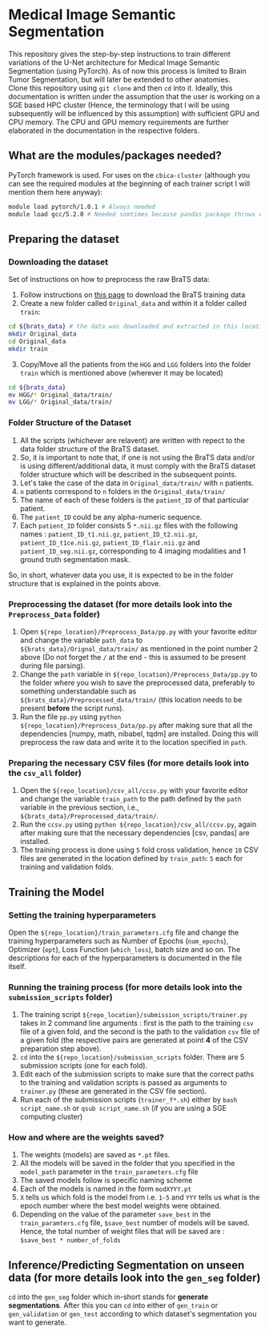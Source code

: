 # Medical Image Semantic Segmentation

This repository gives the step-by-step instructions to train different variations of the U-Net architecture for Medical Image Semantic Segmentation (using PyTorch). As of now this process is limited to Brain Tumor Segmentation, but will later be extended to other anatomies.  
Clone this repository using `git clone` and then `cd` into it. Ideally, this documentation is written under the assumption that the user is working on a SGE based HPC cluster (Hence, the terminology that I will be using subsequently will be influenced by this assumption) with sufficient GPU and CPU memory. The CPU and GPU memory requirements are further elaborated in the documentation in the respective folders. 


## What are the modules/packages needed?
PyTorch framework is used. For uses on the `cbica-cluster` (although you can see the required modules at the beginning of each trainer script I will mention them here anyway):

```bash
module load pytorch/1.0.1 # Always needed
module load gcc/5.2.0 # Needed somtimes because pandas package throws errors sometimes if this is not loaded 
```

## Preparing the dataset 

### Downloading the dataset
Set of instructions on how to preprocess the raw BraTS data:
1. Follow instructions on [this page](https://www.med.upenn.edu/cbica/brats2019/registration.html) to download the BraTS training data
2. Create a new folder called `Original_data` and within it a folder called `train`:
```bash
cd ${brats_data} # the data was downloaded and extracted in this location
mkdir Original_data
cd Original_data
mkdir train
```
3. Copy/Move all the patients from the `HGG` and `LGG` folders into the folder `train` which is mentioned above (wherever it may be located)
```bash
cd ${brats_data}
mv HGG/* Original_data/train/
mv LGG/* Original_data/train/
```

### Folder Structure of the Dataset
1. All the scripts (whichever are relavent) are written with repect to the data folder structure of the BraTS dataset.
2. So, it is important to note that, if one is not using the BraTS data and/or is using different/additional data, it must comply with the BraTS dataset folder structure which will be described in the subsequent points.
3. Let's take the case of the data in `Original_data/train/` with `n` patients.
4. `n` patients correspond to `n` folders in the `Original_data/train/`
5. The name of each of these folders is the `patient_ID` of that particular patient.
6. The `patient_ID` could be any alpha-numeric sequence.
7. Each `patient_ID` folder consists 5 `*.nii.gz` files with the following names : `patient_ID_t1.nii.gz`, `patient_ID_t2.nii.gz`, `patient_ID_t1ce.nii.gz`, `patient_ID_flair.nii.gz` and `patient_ID_seg.nii.gz`, corresponding to 4 imaging modalities and 1 ground truth segmentation mask.

So, in short, whatever data you use, it is expected to be in the folder structure that is explained in the points above.

### Preprocessing the dataset (for more details look into the `Preprocess_Data` folder)
1. Open `${repo_location}/Preprocess_Data/pp.py` with your favorite editor and change the variable `path_data` to `${brats_data}/Orignal_data/train/` as mentioned in the point number 2 above (Do not forget the `/` at the end - this is assumed to be present during file parsing).
2. Change the `path` variable in `${repo_location}/Preprocess_Data/pp.py` to the folder where you wish to save the preprocessed data, preferably to something understandable such as `${brats_data}/Preprocessed_data/train/` (this location needs to be present **before** the script runs).
3. Run the file `pp.py` using `python ${repo_location}/Preprocess_Data/pp.py` after making sure that all the dependencies [numpy, math, nibabel, tqdm] are installed. Doing this will preprocess the raw data and write it to the location specified in `path`.

###  Preparing the necessary CSV files (for more details look into the `csv_all` folder)
1. Open the `${repo_location}/csv_all/ccsv.py` with your favorite editor and change the variable `train_path` to the path defined by the `path` variable in the previous section, i.e., `${brats_data}/Preprocessed_data/train/`.
2. Run the `ccsv.py` using `python ${repo_location}/csv_all/ccsv.py`, again after making sure that the necessary dependencies [csv, pandas] are installed.
3. The training process is done using `5` fold cross validation, hence `10` CSV files are generated in the location defined by `train_path`: `5` each for training and validation folds.

## Training the Model

### Setting the training hyperparameters
Open the `${repo_location}/train_parameters.cfg` file and change the training hyperparameters such as Number of Epochs (`num_epochs`), Optimizer (`opt`), Loss Function (`which_loss`), batch size and so on. The descriptions for each of the hyperparameters is documented in the file itself.

###  Running the training process (for more details look into the `submission_scripts` folder)
1. The training script `${repo_location}/submission_scripts/trainer.py` takes in 2 command line arguments : first is the path to the training `csv` file of a given fold, and the second is the path to the validation `csv` file of a given fold (the respective pairs are generated at point **4** of the CSV preparation step above).
2. `cd` into the `${repo_location}/submission_scripts` folder. There are 5 submission scripts (one for each fold).
3. Edit each of the submission scripts to make sure that the correct paths to the training and validation scripts is passed as arguments to `trainer.py` (these are generated in the CSV file section).
4. Run each of the submission scripts (`trainer_f*.sh`) either by `bash script_name.sh` or `qsub script_name.sh` (if you are using a SGE computing cluster)

###  How and where are the weights saved?
1. The weights (models) are saved as `*.pt` files.
2. All the models will be saved in the folder that you specified in the `model_path` parameter in the `train_parameters.cfg` file
3. The saved models follow is specific naming scheme
4. Each of the models is named in the form `modXYYY.pt`
5. `X` tells us which fold is the model from i.e. `1-5` and `YYY` tells us what is the epoch number where the best model weights were obtained.
6. Depending on the value of the parameter `save_best` in the `train_paramters.cfg` file, `$save_best` number of models will be saved. Hence, the total number of weight files that will be saved are : `$save_best * number_of_folds`

## Inference/Predicting Segmentation on unseen data (for more details look into the `gen_seg` folder)
`cd` into the `gen_seg` folder which in-short stands for **generate segmentations**. After this you can `cd` into either of `gen_train` or `gen_validation` or `gen_test` according to which dataset's segmentation you want to generate.
